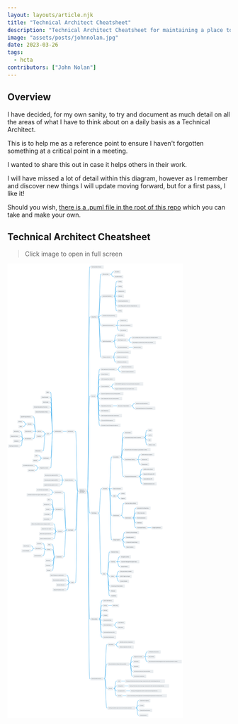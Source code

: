 ```yaml
---
layout: layouts/article.njk
title: "Technical Architect Cheatsheet"
description: "Technical Architect Cheatsheet for maintaining a place to store all areas required to be thinking about on a daily basis."
image: "assets/posts/johnnolan.jpg"
date: 2023-03-26
tags: 
  - hcta
contributors: ["John Nolan"]
---
```


## Overview

I have decided, for my own sanity, to try and document as much detail on all the areas of what I have to think about on a daily basis as a Technical Architect.

This is to help me as a reference point to ensure I haven't forgotten something at a critical point in a meeting.

I wanted to share this out in case it helps others in their work.

I will have missed a lot of detail within this diagram, however as I remember and discover new things I will update moving forward, but for a first pass, I like it!

Should you wish, [there is a .puml file in the root of this repo](https://raw.githubusercontent.com/johnnolan/johnnolan.dev/main/technical-architect-cheatsheet.puml) which you can take and make your own.

## Technical Architect Cheatsheet

> Click image to open in full screen

[![Technical Architect Cheatsheet](/assets/posts/technical-architect-cheatsheet.svg)](/assets/posts/technical-architect-cheatsheet.svg)
